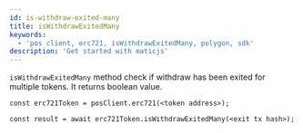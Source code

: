 ```yaml
---
id: is-withdraw-exited-many
title: isWithdrawExitedMany
keywords:
  - 'pos client, erc721, isWithdrawExitedMany, polygon, sdk'
description: 'Get started with maticjs'
---
```


`isWithdrawExitedMany` method check if withdraw has been exited for multiple tokens. It returns boolean value.

```
const erc721Token = posClient.erc721(<token address>);

const result = await erc721Token.isWithdrawExitedMany(<exit tx hash>);

```
